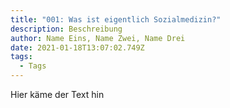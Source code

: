 ```yaml
---
title: "001: Was ist eigentlich Sozialmedizin?"
description: Beschreibung
author: Name Eins, Name Zwei, Name Drei
date: 2021-01-18T13:07:02.749Z
tags:
  - Tags
---
```

Hier käme der Text hin